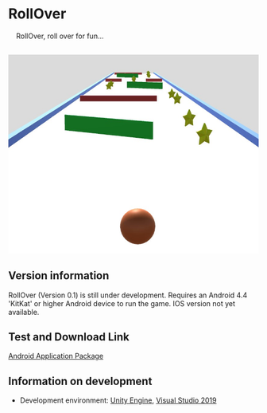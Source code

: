 # RollOver
&nbsp;&nbsp;&nbsp;&nbsp;RollOver, roll over for fun...
##
![RollOver in game image](https://raw.githubusercontent.com/FarukKayaduman/RollOver/main/RollOver/Assets/Images/InTheGame.jpg)
##
## Version information
RollOver (Version 0.1) is still under development. Requires an Android 4.4 'KitKat' or higher Android device to run the game. IOS version not yet available.
## Test and Download Link
[Android Application Package](https://github.com/FarukKayaduman/RollOver/blob/502d3ed13a93d9ed7128596fc77bf89bba6e9701/Android%20Application%20Package%20(APK)/RollOver000.apk)
## Information on development
* Development environment: [Unity Engine](https://unity.com/), [Visual Studio 2019](https://visualstudio.microsoft.com/vs/)